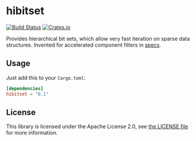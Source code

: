 # hibitset
[![Build Status](https://travis-ci.org/slide-rs/hibitset.svg)](https://travis-ci.org/slide-rs/hibitset)
[![Crates.io](https://img.shields.io/crates/v/hibitset.svg?maxAge=2592000)](https://crates.io/crates/hibitset)

Provides hierarchical bit sets, which allow very fast iteration on sparse data structures.
Invented for accelerated component filters in [specs](https://github.com/slide-rs/specs).

## Usage

Just add this to your `Cargo.toml`:

```toml
[dependencies]
hibitset = "0.1"
```

## License

This library is licensed under the Apache License 2.0,
see [the LICENSE file][li] for more information.

[li]: LICENSE
